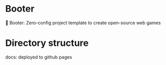 # Booter
🥾 Booter: Zero-config project template to create open-source web games

# Directory structure

docs: deployed to github pages
